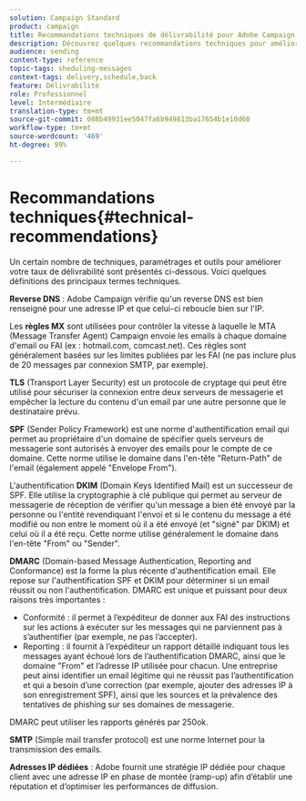 ```yaml
---
solution: Campaign Standard
product: campaign
title: Recommandations techniques de délivrabilité pour Adobe Campaign Standard
description: Découvrez quelques recommandations techniques pour améliorer la délivrabilité avec Adobe Campaign Standard.
audience: sending
content-type: reference
topic-tags: sheduling-messages
context-tags: delivery,schedule,back
feature: Délivrabilité
role: Professionnel
level: Intermédiaire
translation-type: tm+mt
source-git-commit: 088b49931ee5047fa6b949813ba17654b1e10d60
workflow-type: tm+mt
source-wordcount: '469'
ht-degree: 99%

---
```



# Recommandations techniques{#technical-recommendations}

Un certain nombre de techniques, paramétrages et outils pour améliorer votre taux de délivrabilité sont présentés ci-dessous. Voici quelques définitions des principaux termes techniques.

**Reverse DNS** : Adobe Campaign vérifie qu&#39;un reverse DNS est bien renseigné pour une adresse IP et que celui-ci reboucle bien sur l&#39;IP.

Les **règles MX** sont utilisées pour contrôler la vitesse à laquelle le MTA (Message Transfer Agent) Campaign envoie les emails à chaque domaine d&#39;email ou FAI (ex : hotmail.com, comcast.net). Ces règles sont généralement basées sur les limites publiées par les FAI (ne pas inclure plus de 20 messages par connexion SMTP, par exemple).

**TLS** (Transport Layer Security) est un protocole de cryptage qui peut être utilisé pour sécuriser la connexion entre deux serveurs de messagerie et empêcher la lecture du contenu d&#39;un email par une autre personne que le destinataire prévu.

**SPF** (Sender Policy Framework) est une norme d&#39;authentification email qui permet au propriétaire d&#39;un domaine de spécifier quels serveurs de messagerie sont autorisés à envoyer des emails pour le compte de ce domaine. Cette norme utilise le domaine dans l&#39;en-tête &quot;Return-Path&quot; de l&#39;email (également appelé &quot;Envelope From&quot;).

L&#39;authentification **DKIM** (Domain Keys Identified Mail) est un successeur de SPF. Elle utilise la cryptographie à clé publique qui permet au serveur de messagerie de réception de vérifier qu&#39;un message a bien été envoyé par la personne ou l&#39;entité revendiquant l&#39;envoi et si le contenu du message a été modifié ou non entre le moment où il a été envoyé (et &quot;signé&quot; par DKIM) et celui où il a été reçu. Cette norme utilise généralement le domaine dans l&#39;en-tête &quot;From&quot; ou &quot;Sender&quot;.

**DMARC** (Domain-based Message Authentication, Reporting and Conformance) est la forme la plus récente d&#39;authentification email. Elle repose sur l&#39;authentification SPF et DKIM pour déterminer si un email réussit ou non l&#39;authentification. DMARC est unique et puissant pour deux raisons très importantes :
* Conformité : il permet à l’expéditeur de donner aux FAI des instructions sur les actions à exécuter sur les messages qui ne parviennent pas à s’authentifier (par exemple, ne pas l’accepter).
* Reporting : il fournit à l’expéditeur un rapport détaillé indiquant tous les messages ayant échoué lors de l’authentification DMARC, ainsi que le domaine &quot;From&quot; et l’adresse IP utilisée pour chacun. Une entreprise peut ainsi identifier un email légitime qui ne réussit pas l’authentification et qui a besoin d’une correction (par exemple, ajouter des adresses IP à son enregistrement SPF), ainsi que les sources et la prévalence des tentatives de phishing sur ses domaines de messagerie.

DMARC peut utiliser les rapports générés par 250ok.

**SMTP** (Simple mail transfer protocol) est une norme Internet pour la transmission des emails.

**Adresses IP dédiées** : Adobe fournit une stratégie IP dédiée pour chaque client avec une adresse IP en phase de montée (ramp-up) afin d’établir une réputation et d’optimiser les performances de diffusion.
